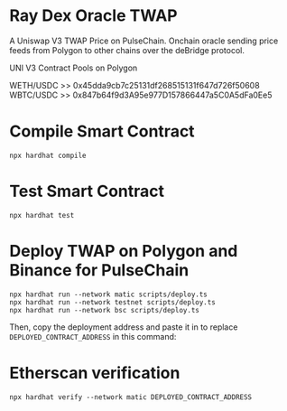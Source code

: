 # Ray Dex Oracle TWAP

A Uniswap V3 TWAP Price on PulseChain. Onchain oracle sending price feeds from Polygon to other chains over the deBridge protocol.

UNI V3 Contract Pools on Polygon

WETH/USDC >> 0x45dda9cb7c25131df268515131f647d726f50608
WBTC/USDC >> 0x847b64f9d3A95e977D157866447a5C0A5dFa0Ee5

# Compile Smart Contract

```shell
npx hardhat compile

```

# Test Smart Contract

```shell
npx hardhat test
```

# Deploy TWAP on Polygon and Binance for PulseChain

```shell
npx hardhat run --network matic scripts/deploy.ts
npx hardhat run --network testnet scripts/deploy.ts
npx hardhat run --network bsc scripts/deploy.ts
```

Then, copy the deployment address and paste it in to replace `DEPLOYED_CONTRACT_ADDRESS` in this command:

# Etherscan verification

```shell
npx hardhat verify --network matic DEPLOYED_CONTRACT_ADDRESS
```

